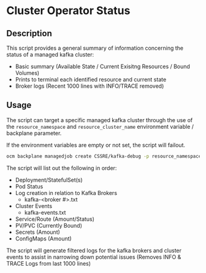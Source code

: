 # Cluster Operator Status

## Description

This script provides a general summary of information concerning the status of a managed kafka cluster:

- Basic summary (Available State / Current Exisitng Resources / Bound Volumes)
- Prints to terminal each identified resource and current state
- Broker logs (Recent 1000 lines with INFO/TRACE removed)

## Usage

The script can target a specific managed kafka cluster through the use of the `resource_namespace` and `resource_cluster_name` environment variable / backplane parameter.

If the environment variables are empty or not set, the script will failout.

```bash
ocm backplane managedjob create CSSRE/kafka-debug -p resource_namespace=<Managed Kafka Namespace> resource_cluster_name=<Managed Kafka Name> 
```

The script will list out the following in order:
- Deployment/StatefulSet(s)
- Pod Status
- Log creation in relation to Kafka Brokers
    - kafka-<broker #>.txt
- Cluster Events
    - kafka-events.txt
- Service/Route (Amount/Status)
- PV/PVC (Currently Bound)
- Secrets (Amount)
- ConfigMaps (Amount)

The script will generate filtered logs for the kafka brokers and cluster events to assist in narrowing down potential issues (Removes INFO & TRACE Logs from last 1000 lines)
